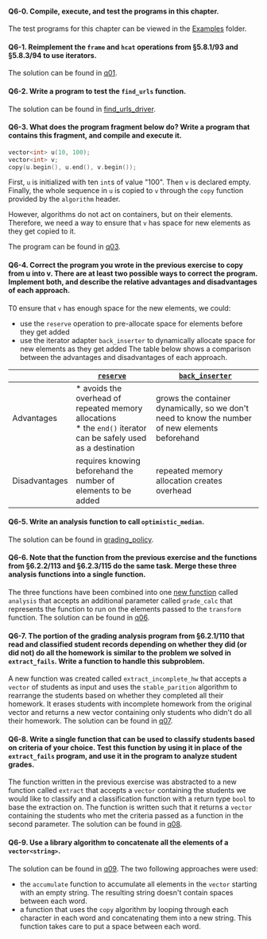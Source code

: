 #### Q6-0. Compile, execute, and test the programs in this chapter.
The test programs for this chapter can be viewed in the [Examples](../Examples) folder.

#### Q6-1. Reimplement the `frame` and `hcat` operations from §5.8.1/93 and §5.8.3/94 to use iterators.
The solution can be found in [q01](q01.cpp).

#### Q6-2. Write a program to test the `find_urls` function.
The solution can be found in [find_urls_driver](../Examples/Analyzing_Strings/find_urls_driver.cpp).

#### Q6-3. What does the program fragment below do? Write a program that contains this fragment, and compile and execute it.
```c++
vector<int> u(10, 100);
vector<int> v;
copy(u.begin(), u.end(), v.begin());
```
First, `u` is initialized with ten `int`s of value "100". Then `v` is declared empty. Finally, the whole sequence in  `u` is copied to `v` through the `copy` function provided by the `algorithm` header.

However, algorithms do not act on containers, but on their elements. Therefore, we need a way to ensure that `v` has space for new elements as they get copied to it.

The program can be found in [q03](q03.cpp).

#### Q6-4. Correct the program you wrote in the previous exercise to copy from u into v. There are at least two possible ways to correct the program. Implement both, and describe the relative advantages and disadvantages of each approach.
T0 ensure that `v` has enough space for the new elements, we could:
* use the `reserve` operation to pre-allocate space for elements before they get added
* use the iterator adapter `back_inserter` to dynamically allocate space for new elements as they get added
The table below shows a comparison between the advantages and disadvantages of each approach.

|               | [`reserve`](q04-1.cpp) | [`back_inserter`](q04-2.cpp) |
|---------------|----------------------|-----------------------------|
| Advantages    | \* avoids the overhead of repeated memory allocations <br/> \* the `end()` iterator can be safely used as a destination | grows the container dynamically, so we don't need to know the number of new elements beforehand |
| Disadvantages | requires knowing beforehand the number of elements to be added | repeated memory allocation creates overhead|


#### Q6-5. Write an analysis function to call `optimistic_median`.
The solution can be found in [grading_policy](../Examples/Grading_System/src/grading_policy.cpp).

#### Q6-6. Note that the function from the previous exercise and the functions from §6.2.2/113 and §6.2.3/115 do the same task. Merge these three analysis functions into a single function.
The three functions have been combined into one [new function](/src/grading_policy.cpp) called `analysis` that accepts an additional parameter called `grade_calc` that represents the function to run on the elements passed to the `transform` function. The solution can be found in [q06](q06.cpp).

#### Q6-7. The portion of the grading analysis program from §6.2.1/110 that read and classified student records depending on whether they did (or did not) do all the homework is similar to the problem we solved in `extract_fails`. Write a function to handle this subproblem.
A new function was created called `extract_incomplete_hw` that accepts a `vector` of students as input and uses the `stable_parition` algorithm to rearrange the students based on whether they completed all their homework. It erases students with incomplete homework from the original vector and returns a new vector containing only students who didn't do all their homework. The solution can be found in [q07](q07.cpp).

#### Q6-8. Write a single function that can be used to classify students based on criteria of your choice. Test this function by using it in place of the `extract_fails` program, and use it in the program to analyze student grades.
The function written in the previous exercise was abstracted to a new function called `extract` that accepts a `vector` containing the students we would like to classify and a classification function with a return type `bool` to base the extraction on. The function is written such that it returns a `vector` containing the students who met the criteria passed as a function in the second parameter. The solution can be found in [q08](q08.cpp).

#### Q6-9. Use a library algorithm to concatenate all the elements of a `vector<string>`.
The solution can be found in [q09](q09.cpp). The two following approaches were used:
* the `accumulate` function to accumulate all elements in the `vector` starting with an empty string. The resulting string doesn't contain spaces between each word.
* a function that uses the `copy` algorithm by looping through each character in each word and concatenating them into a new string. This function takes care to put a space between each word.